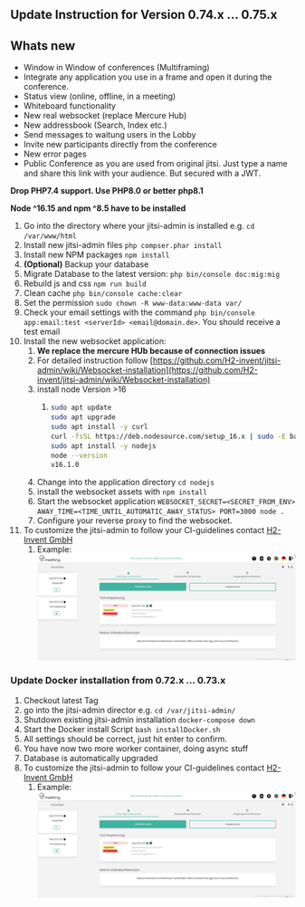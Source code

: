 ## Update Instruction for Version 0.74.x ... 0.75.x

## Whats new
* Window in Window of conferences (Multiframing)
* Integrate any application you use in a frame and open it during the conference.
* Status view (online, offline, in a meeting)
* Whiteboard functionality
* New real websocket (replace Mercure Hub)
* New addressbook (Search, Index etc.)
* Send messages to waitung users in the Lobby
* Invite new participants directly from the conference
* New error pages
* Public Conference as you are used from original jitsi. Just type a name and share this link with your audience. But secured with a JWT.

__Drop PHP7.4 support. Use PHP8.0 or better php8.1__

__Node ^16.15 and npm ^8.5 have to be installed__

1. Go into the directory where your jitsi-admin is installed e.g. `cd /var/www/html`
2. Install new jitsi-admin files `php compser.phar install`
3. Install new NPM packages `npm install`
4. __(Optional)__ Backup your database
5. Migrate Database to the latest version: `php bin/console doc:mig:mig`
6. Rebuild js and css `npm run build`
7. Clean cache `php bin/console cache:clear`
8. Set the permission `sudo chown -R www-data:www-data var/`
9. Check your email settings with the command `php bin/console app:email:test <serverId> <email@domain.de>`. You should receive a test email
10. Install the new websocket application:
    1. __We replace the mercure HUb because of connection issues__
    2. For detailed instruction follow [https://github.com/H2-invent/jitsi-admin/wiki/Websocket-installation](https://github.com/H2-invent/jitsi-admin/wiki/Websocket-installation)
    2. install node Version >16
       1. ````bash
          sudo apt update
          sudo apt upgrade
          sudo apt install -y curl
          curl -fsSL https://deb.nodesource.com/setup_16.x | sudo -E bash -
          sudo apt install -y nodejs
          node --version
          v16.1.0
          ````
    4. Change into the application directory `cd nodejs`
    5. install the websocket assets with `npm install`
    5. Start the websocket application `WEBSOCKET_SECRET=<SECRET_FROM_ENV> AWAY_TIME=<TIME_UNTIL_AUTOMATIC_AWAY_STATUS> PORT=3000 node .`
    6. Configure your reverse proxy to find the websocket.
11. To customize the jitsi-admin to follow your CI-guidelines contact [H2-Invent GmbH](mailto:info@h2-invent.com)
    1. Example:![Screenshot customized jitsi-admin](docs/images/screenshot_CI.png)


### Update Docker installation from 0.72.x ... 0.73.x

1. Checkout latest Tag 
2. go into the jitsi-admin director e.g. `cd /var/jitsi-admin/`
3. Shutdown existing jitsi-admin installation `docker-compose down`
4. Start the Docker install Script `bash installDocker.sh`
5. All settings should be correct, just hit enter to confirm.
6. You have now two more worker container, doing async stuff
7. Database is automatically upgraded
8. To customize the jitsi-admin to follow your CI-guidelines contact [H2-Invent GmbH](mailto:info@h2-invent.com)
   1. Example:![Screenshot customized jitsi-admin](docs/images/screenshot_CI.png)

